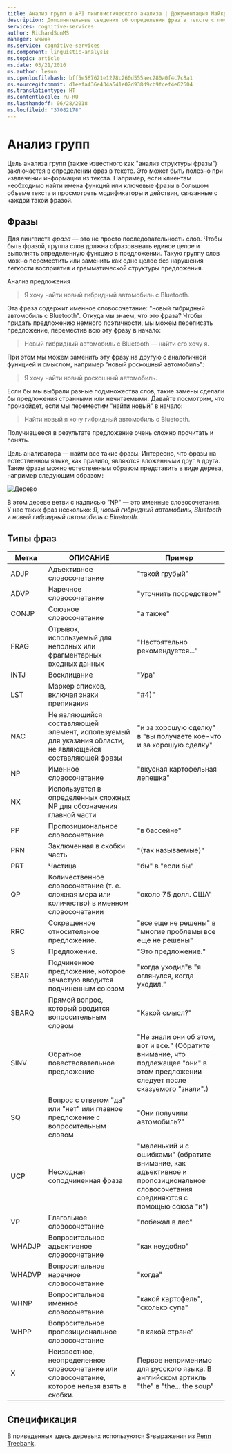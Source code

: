 ```yaml
---
title: Анализ групп в API лингвистического анализа | Документация Майкрософт
description: Дополнительные сведения об определении фраз в тексте с помощью анализа групп, известного также как "анализ структуры фразы".
services: cognitive-services
author: RichardSunMS
manager: wkwok
ms.service: cognitive-services
ms.component: linguistic-analysis
ms.topic: article
ms.date: 03/21/2016
ms.author: lesun
ms.openlocfilehash: bff5e587621e1278c260d555aec280a0f4c7c8a1
ms.sourcegitcommit: d1eefa436e434a541e02d938d9cb9fcef4e62604
ms.translationtype: HT
ms.contentlocale: ru-RU
ms.lasthandoff: 06/28/2018
ms.locfileid: "37082178"
---
```

# <a name="constituency-parsing"></a>Анализ групп

Цель анализа групп (также известного как "анализ структуры фразы") заключается в определении фраз в тексте.
Это может быть полезно при извлечении информации из текста.
Например, если клиентам необходимо найти имена функций или ключевые фразы в большом объеме текста и просмотреть модификаторы и действия, связанные с каждой такой фразой.

## <a name="phrases"></a>Фразы

Для лингвиста *фраза* — это не просто последовательность слов.
Чтобы быть фразой, группа слов должна образовывать единое целое и выполнять определенную функцию в предложении.
Такую группу слов можно переместить или заменить как одно целое без нарушения легкости восприятия и грамматической структуры предложения.

Анализ предложения

> Я хочу найти новый гибридный автомобиль с Bluetooth.

Эта фраза содержит именное словосочетание: "новый гибридный автомобиль с Bluetooth".
Откуда мы знаем, что это фраза?
Чтобы придать предложению немного поэтичности, мы можем переписать предложение, переместив всю эту фразу в начало:

> Новый гибридный автомобиль с Bluetooth — найти его хочу я.

При этом мы можем заменить эту фразу на другую с аналогичной функцией и смыслом, например "новый роскошный автомобиль":

> Я хочу найти новый роскошный автомобиль.

Если бы мы выбрали разные подмножества слов, такие замены сделали бы предложения странными или нечитаемыми.
Давайте посмотрим, что произойдет, если мы переместим "найти новый" в начало:

> Найти новый я хочу гибридный автомобиль с Bluetooth.

Получившееся в результате предложение очень сложно прочитать и понять.

Цель анализатора — найти все такие фразы.
Интересно, что фразы на естественном языке, как правило, являются вложенными друг в друга.
Такие фразы можно естественным образом представить в виде дерева, например следующим образом:

![Дерево](./Images/tree.png)

В этом дереве ветви с надписью "NP" — это именные словосочетания.
У нас таких фраз несколько: *Я*, *новый гибридный автомобиль*, *Bluetooth* и *новый гибридный автомобиль с Bluetooth*.

## <a name="phrase-types"></a>Типы фраз

| Метка | ОПИСАНИЕ | Пример |
|-------|-------------|---------|
|ADJP   | Адъективное словосочетание | "такой грубый" |
|ADVP   | Наречное словосочетание | "уточнить посредством" |
|CONJP  | Союзное словосочетание | "а также" |
|FRAG   | Отрывок, используемый для неполных или фрагментарных входных данных | "Настоятельно рекомендуется..." |
|INTJ   | Восклицание | "Ура" |
|LST    | Маркер списков, включая знаки препинания | "#4)" |
|NAC    | Не являющийся составляющей элемент, используемый для указания области, не являющейся составляющей фразы |  "и за хорошую сделку" в "вы получаете кое-что и за хорошую сделку" |
|NP | Именное словосочетание | "вкусная картофельная лепешка" |
|NX | Используется в определенных сложных NP для обозначения главной части| |
|PP | Пропозициональное словосочетание| "в бассейне" |
|PRN    | Заключенная в скобки часть| "(так называемые)" |
|PRT    | Частица| "бы" в "если бы" |
|QP | Количественное словосочетание (т. е. сложная мера или количество) в именном словосочетании| "около 75 долл. США" |
|RRC    | Сокращенное относительное предложение.| "все еще не решены" в "многие проблемы все еще не решены" |
|S  | Предложение. | "Это предложение."
|SBAR   | Подчиненное предложение, которое зачастую вводится подчиненным союзом | "когда уходил"в "я оглянулся, когда уходил."|
|SBARQ  | Прямой вопрос, который вводится вопросительным словом | "Какой смысл?" |
|SINV   | Обратное повествовательное предложение | "Не знали они об этом, вот и все." (Обратите внимание, что подлежащее "они" в этом предложении следует после сказуемого "знали".) |
|SQ | Вопрос с ответом "да" или "нет" или главное предложение с вопросительным словом | "Они получили автомобиль?" |
|UCP    | Несходная соподчиненная фраза| "маленький и с ошибками" (обратите внимание, как адъективное и пропозициональное словосочетания соединяются с помощью союза "и")|
|VP | Глагольное словосочетание | "побежал в лес" |
|WHADJP | Вопросительное адъективное словосочетание | "как неудобно" |
|WHADVP | Вопросительное наречное словосочетание| "когда" |
|WHNP   | Вопросительное именное словосочетание| "какой картофель", "сколько супа"|
|WHPP   | Вопросительное пропозициональное словосочетание| "в какой стране"|
|X  | Неизвестное, неопределенное словосочетание или словосочетание, которое нельзя взять в скобки.| Первое неприменимо для русского языка. В английском артикль "the" в "the... the soup" |


## <a name="specification"></a>Спецификация

В приведенных здесь деревьях используются S-выражения из [Penn Treebank](https://catalog.ldc.upenn.edu/ldc99t42).

